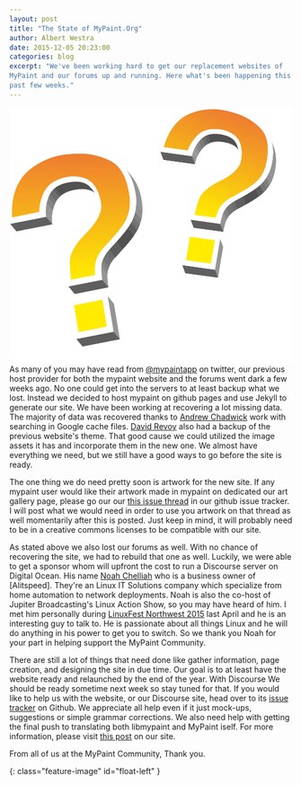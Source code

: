 ```yaml
---
layout: post
title: "The State of MyPaint.Org"
author: Albert Westra
date: 2015-12-05 20:23:00
categories: blog
excerpt: "We've been working hard to get our replacement websites of 
MyPaint and our forums up and running. Here what's been happening this 
past few weeks."
---
```



![question]
As many of you may have read from [@mypaintapp] on twitter, our 
previous host provider for both the mypaint website and the forums went 
dark a few weeks ago. No one could get into the servers to at least 
backup what we lost. Instead we decided to host mypaint on  github 
pages and use Jekyll to generate our site. We have been working at 
recovering a lot missing data. The majority of data was recovered 
thanks to [Andrew Chadwick] work with searching in Google cache files. 
[David Revoy] also had a backup of the previous website's theme. That 
good cause we could utilized the image assets it has and incorporate 
them in the new one. We almost have everything we need, but we still 
have a good ways to go before the site is ready.

The one thing we do need pretty soon is artwork for the new site. If 
any mypaint user would like their artwork made in mypaint on dedicated 
our art gallery page, please go our our [this issue thread][#8] in our 
github issue tracker. I will post what we would need in order to  use 
you artwork on that thread as well momentarily after this is posted. 
Just keep in mind, it will probably need to be in a creative commons 
licenses to be compatible with our site.

As stated above we also lost our forums as well. With no chance of 
recovering the site, we had to rebuild that one as well. Luckily, we 
were able to get a sponsor whom will upfront the cost to run a 
Discourse server on Digital Ocean. His name [Noah Chelliah] who is a 
business owner of [Alitspeed]. They're an Linux IT Solutions company 
which specialize from home automation to network deployments. Noah is 
also the co-host of Jupiter Broadcasting's Linux Action Show, so you 
may have heard of him. I met him personally during 
[LinuxFest Northwest 2015][lfnw] last April and he is an interesting 
guy to talk to. He is passionate about all things Linux and he will do 
anything in his power to get you to switch. So we thank you Noah for 
your part in helping support the MyPaint Community.

There are still a lot of things that need done like gather information, 
page creation, and designing the site in due time. Our goal is to at 
least have the website ready and relaunched by the end of the year. 
With Discourse We should be ready sometime next week so stay tuned for 
that. If you would like to help us with the website, or our Discourse 
site, head over to its [issue tracker][issue] on Github. We appreciate 
all help even if it just mock-ups, suggestions or simple grammar 
corrections. We also need help with getting the final push to 
translating both libmypaint and MyPaint iself. For more information, 
please visit [this post][post] on our site.

From all of us at the MyPaint Community, Thank you.

[@mypaintapp]: https://twitter.com/MyPaintApp
[Andrew Chadwick]: https://github.com/achadwick
[David Revoy]: http://davidrevoy.com
[#8]: mypaint/mypaint.github.io#8
[Noah Chelliah]: https://twitter.com/Kernellinux
[Altispeed]: http://altispeed.com
[lfnw]: https://linuxfestnorthwest.org
[issue]: mypaint/mypaint.github.ioissues
[post]: http://mypaint.org/blog/2015/11/21/final-translation-push-for-1-2-0/
[question]: /assets/posts/2015-12-05-state-of-website.jpg
{: class="feature-image" id="float-left" }





